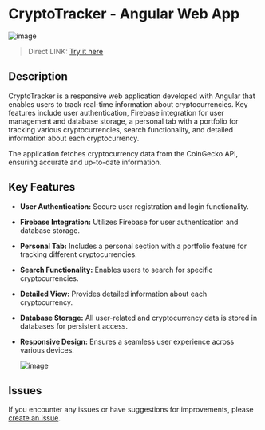 # CryptoTracker - Angular Web App
![image](https://github.com/raulgodii/Angular-CryptoTracker/assets/102313699/773ee1ec-06fe-45b5-b818-0e0890d7b4d5)


>  Direct LINK: [Try it here](https://cryptotracker-f9030.web.app)

## Description
CryptoTracker is a responsive web application developed with Angular that enables users to track real-time information about cryptocurrencies. Key features include user authentication, Firebase integration for user management and database storage, a personal tab with a portfolio for tracking various cryptocurrencies, search functionality, and detailed information about each cryptocurrency.

The application fetches cryptocurrency data from the CoinGecko API, ensuring accurate and up-to-date information.


## Key Features

- **User Authentication:** Secure user registration and login functionality.

- **Firebase Integration:** Utilizes Firebase for user authentication and database storage.

- **Personal Tab:** Includes a personal section with a portfolio feature for tracking different cryptocurrencies.

- **Search Functionality:** Enables users to search for specific cryptocurrencies.

- **Detailed View:** Provides detailed information about each cryptocurrency.

- **Database Storage:** All user-related and cryptocurrency data is stored in databases for persistent access.

- **Responsive Design:** Ensures a seamless user experience across various devices.

  ![image](https://github.com/raulgodii/Angular-CryptoTracker/assets/102313699/5e947779-d608-44eb-b9d4-1be4c8465873)


## Issues

If you encounter any issues or have suggestions for improvements, please [create an issue](https://github.com/raulgodii/Angular-CryptoTracker/issues).
